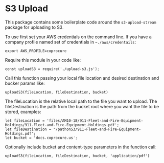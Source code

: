 # S3 Upload

This package contains some boilerplate code around the ```s3-upload-stream``` package for uploading to S3.

To use first set your AWS credentials on the command line. If you have a company profile named set of credentials in ```~./aws/credentails```:

```
export AWS_PROFILE=coprocure
```

Require this module in your code like:
```
const uploadS3 = require('./upload-s3.js');
```

Call this function passing your local file location and desired destination and bucker params like:

```
uploadS3(fileLocation, fileDestination, bucket)
```

The fileLocation is the relative local path to the file you want to upload. The fileDestination is the path from the bucket root where you want the file to be stored, examples:

```
let fileLocation = 'files/AM10-18/911-Fleet-and-Fire-Equipment-Holdings/911-Fleet-and-Fire-Equipment-Holdings.pdf';
let fileDestination = "/pathonS3/911-Fleet-and-Fire-Equipment-Holdings.pdf";
let bucket = 'docs.coprocure.us';
```

Optionally include bucket and content-type parameters in the function call:

```
uploadS3(fileLocation, fileDestination, bucket, 'application/pdf')
```

